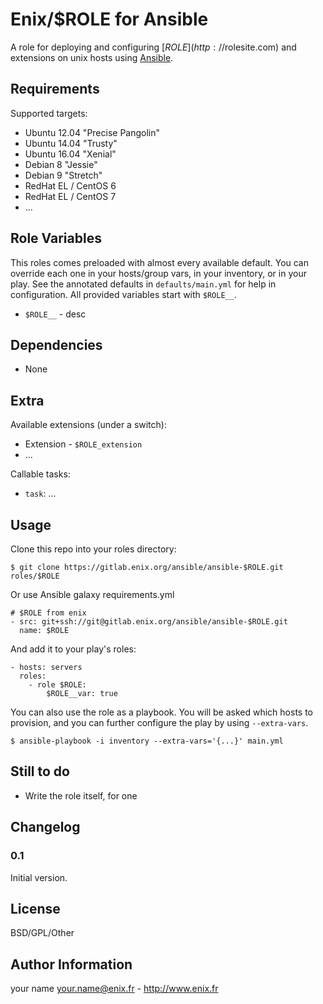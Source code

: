 Enix/$ROLE for Ansible
=================

A role for deploying and configuring [$ROLE](http://$rolesite.com) and extensions on unix hosts using [Ansible](http://www.ansible.com/).


Requirements
------------

Supported targets:

- Ubuntu 12.04 "Precise Pangolin"
- Ubuntu 14.04 "Trusty"
- Ubuntu 16.04 "Xenial"
- Debian 8 "Jessie"
- Debian 9 "Stretch"
- RedHat EL / CentOS 6
- RedHat EL / CentOS 7
- ...


Role Variables
--------------

This roles comes preloaded with almost every available default. You can override each one in your hosts/group vars, in your inventory, or in your play. See the annotated defaults in `defaults/main.yml` for help in configuration. All provided variables start with `$ROLE__`.

- `$ROLE__` - desc

Dependencies
------------

- None

Extra
-----

Available extensions (under a switch):

- Extension - `$ROLE_extension`
- ...

Callable tasks:

- `task`: ...


Usage
-----

Clone this repo into your roles directory:

    $ git clone https://gitlab.enix.org/ansible/ansible-$ROLE.git roles/$ROLE

Or use Ansible galaxy requirements.yml

    # $ROLE from enix
    - src: git+ssh://git@gitlab.enix.org/ansible/ansible-$ROLE.git
      name: $ROLE

And add it to your play's roles:

    - hosts: servers
      roles:
        - role $ROLE:
            $ROLE__var: true

You can also use the role as a playbook. You will be asked which hosts to provision, and you can further configure the play by using `--extra-vars`.

    $ ansible-playbook -i inventory --extra-vars='{...}' main.yml

Still to do
-----------

- Write the role itself, for one


Changelog
---------

### 0.1

Initial version.

License
-------

BSD/GPL/Other

Author Information
------------------

your name <your.name@enix.fr> - http://www.enix.fr

